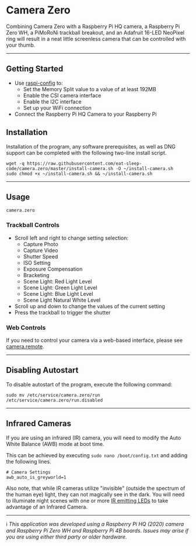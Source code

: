 # Camera Zero

Combining Camera Zero with a Raspberry Pi HQ camera, a Raspberry Pi Zero WH, a PiMoRoNi trackball breakout, and an Adafruit 16-LED NeoPixel ring will result in a neat little screenless camera that can be controlled with your thumb.

---
## Getting Started

- Use [raspi-config](https://www.raspberrypi.org/documentation/configuration/raspi-config.md) to:
  - Set the Memory Split value to a value of at least 192MB
  - Enable the CSI camera interface
  - Enable the I2C interface
  - Set up your WiFi connection
- Connect the Raspberry Pi HQ Camera to your Raspberry Pi


## Installation

Installation of the program, any software prerequisites, as well as DNG support can be completed with the following two-line install script.

```
wget -q https://raw.githubusercontent.com/eat-sleep-code/camera.zero/master/install-camera.sh -O ~/install-camera.sh
sudo chmod +x ~/install-camera.sh && ~/install-camera.sh
```

---

## Usage
```
camera.zero
```

### Trackball Controls
- Scroll left and right to change setting selection:
     - Capture Photo
     - Capture Video
     - Shutter Speed
     - ISO Setting
     - Exposure Compensation
     - Bracketing
     - Scene Light: Red Light Level
     - Scene Light: Green Light Level
     - Scene Light: Blue Light Level
     - Scene Light Natural White Level
- Scroll up and down to change the values of the current setting
- Press the trackball to trigger the shutter

### Web Controls
If you need to control your camera via a web-based interface, please see [camera.remote](https://github.com/eat-sleep-code/camera.remote).

---

## Disabling Autostart

To disable autostart of the program, execute the following command:

```
sudo mv /etc/service/camera.zero/run /etc/service/camera.zero/run.disabled
```

---

## Infrared Cameras
If you are using an infrared (IR) camera, you will need to modify the Auto White Balance (AWB) mode at boot time.

This can be achieved by executing `sudo nano /boot/config.txt` and adding the following lines.

```
# Camera Settings 
awb_auto_is_greyworld=1
```

Also note, that while IR cameras utilize "invisible" (outside the spectrum of the human eye) light, they can not magically see in the dark.   You will need to illuminate night scenes with one or more [IR emitting LEDs](https://www.adafruit.com/product/387) to take advantage of an Infrared Camera.

---

:information_source: *This application was developed using a Raspberry Pi HQ (2020) camera and Raspberry Pi Zero WH and Raspberry Pi 4B boards.   Issues may arise if you are using either third party or older hardware.*
